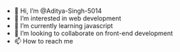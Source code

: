 - 👋 Hi, I’m @Aditya-Singh-5014
- 👀 I’m interested in web development
- 🌱 I’m currently learning javascript
- 💞️ I’m looking to collaborate on front-end development
- 📫 How to reach me 

<!---
Aditya-Singh-5014/Aditya-Singh-5014 is a ✨ special ✨ repository because its `README.md` (this file) appears on your GitHub profile.
You can click the Preview link to take a look at your changes.
--->
